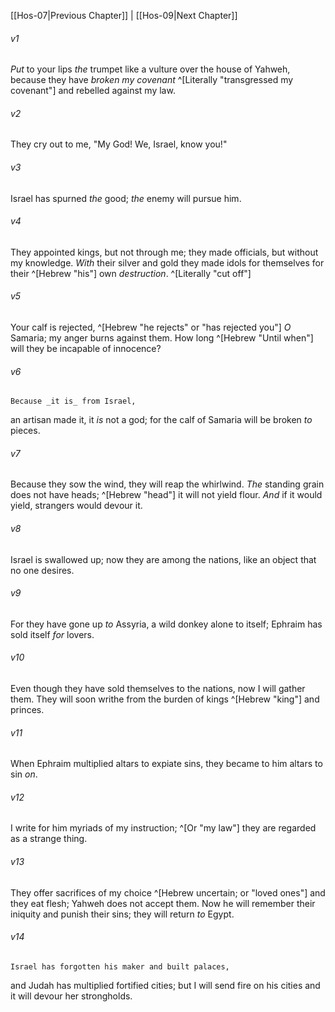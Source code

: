 ﻿---
aliases:
  - Hosea 8
---

[[Hos-07|Previous Chapter]] | [[Hos-09|Next Chapter]]

###### v1
_Put_ to your lips _the_ trumpet
like a vulture over the house of Yahweh,
because they have _broken my covenant_ ^[Literally "transgressed my covenant"]
and rebelled against my law.

###### v2
They cry out to me,
"My God! We, Israel, know you!"

###### v3
Israel has spurned _the_ good;
_the_ enemy will pursue him.

###### v4
They appointed kings, but not through me;
they made officials, but without my knowledge.
_With_ their silver and gold
they made idols for themselves
for their ^[Hebrew "his"] own _destruction_. ^[Literally "cut off"]

###### v5
Your calf is rejected, ^[Hebrew "he rejects" or "has rejected you"] _O_ Samaria;
my anger burns against them.
How long ^[Hebrew "Until when"] will they be incapable of innocence?

###### v6
    Because _it is_ from Israel,
an artisan made it,
it _is_ not a god;
for the calf of Samaria
will be broken _to_ pieces.

###### v7
Because they sow the wind,
they will reap the whirlwind.
_The_ standing grain does not have heads; ^[Hebrew "head"]
it will not yield flour.
_And_ if it would yield,
strangers would devour it.

###### v8
Israel is swallowed up;
now they are among the nations,
like an object that no one desires.

###### v9
For they have gone up _to_ Assyria,
a wild donkey alone to itself;
Ephraim has sold itself _for_ lovers.

###### v10
Even though they have sold themselves to the nations,
now I will gather them.
They will soon writhe
from the burden of kings ^[Hebrew "king"] and princes.

###### v11
When Ephraim multiplied altars
to expiate sins,
they became to him altars to sin _on_.

###### v12
I write for him myriads of my instruction; ^[Or "my law"]
they are regarded as a strange thing.

###### v13
They offer sacrifices of my choice ^[Hebrew uncertain; or "loved ones"]
and they eat flesh;
Yahweh does not accept them.
Now he will remember their iniquity
and punish their sins;
they will return _to_ Egypt.

###### v14
    Israel has forgotten his maker and built palaces,
and Judah has multiplied fortified cities;
but I will send fire on his cities
and it will devour her strongholds.